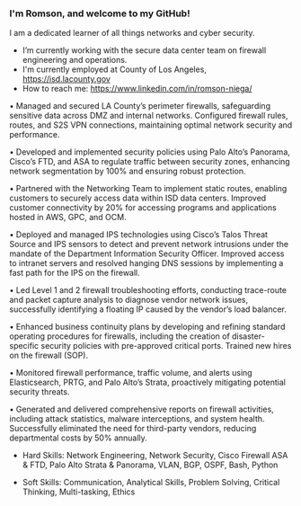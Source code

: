 ### I'm Romson, and welcome to my GitHub!

I am a dedicated learner of all things networks and cyber security. 

- I’m currently working with the secure data center team on firewall engineering and operations. 
- I'm currently employed at County of Los Angeles, https://isd.lacounty.gov
- How to reach me: https://www.linkedin.com/in/romson-niega/

•	Managed and secured LA County’s perimeter firewalls, safeguarding sensitive data across DMZ and internal networks. Configured firewall rules, routes, and S2S VPN connections, maintaining optimal network security and performance. 

•	Developed and implemented security policies using Palo Alto’s Panorama, Cisco’s FTD, and ASA to regulate traffic between security zones, enhancing network segmentation by 100% and ensuring robust protection. 

•	Partnered with the Networking Team to implement static routes, enabling customers to securely access data within ISD data centers. Improved customer connectivity by 20% for accessing programs and applications hosted in AWS, GPC, and OCM. 

•	Deployed and managed IPS technologies using Cisco’s Talos Threat Source and IPS sensors to detect and prevent network intrusions under the mandate of the Department Information Security Officer. Improved access to intranet servers and   resolved hanging DNS sessions by implementing a fast path for the IPS on the firewall.  

•	Led Level 1 and 2 firewall troubleshooting efforts, conducting trace-route and packet capture analysis to diagnose vendor network issues, successfully identifying a floating IP caused by the vendor’s load balancer. 

•	Enhanced business continuity plans by developing and refining standard operating procedures for firewalls, including the creation of disaster-specific security policies with pre-approved critical ports. Trained new hires on the firewall (SOP).  

•	Monitored firewall performance, traffic volume, and alerts using Elasticsearch, PRTG, and Palo Alto’s Strata, proactively mitigating potential security threats. 

•	Generated and delivered comprehensive reports on firewall activities, including attack statistics, malware interceptions, and system health. Successfully eliminated the need for third-party vendors, reducing departmental costs by 50% annually. 

  
- Hard Skills: Network Engineering, Network Security, Cisco Firewall ASA & FTD, Palo Alto Strata & Panorama, VLAN, BGP, OSPF, Bash, Python
  
- Soft Skills: Communication, Analytical Skills, Problem Solving, Critical Thinking, Multi-tasking, Ethics
<!--
**Romson-Niega/romson-niega** is a ✨ _special_ ✨ repository because its `README.md` (this file) appears on your GitHub profile.

Here are some ideas to get you started:

- 🔭 I’m currently working on ...
- 🌱 I’m currently learning ...
- 👯 I’m looking to collaborate on ...
- 🤔 I’m looking for help with ...
- 💬 Ask me about ...
- 📫 How to reach me: ...
- 😄 Pronouns: ...
- ⚡ Fun fact: ...
-->
